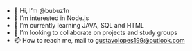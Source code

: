 - 👋 Hi, I’m @bubuz1n
- 👀 I’m interested in Node.js
- 🌱 I’m currently learning JAVA, SQL and HTML
- 💞️ I’m looking to collaborate on projects and study groups
- 📫 How to reach me, mail to gustavolopes199@outlook.com

<!---
bubuz1n/bubuz1n is a ✨ special ✨ repository because its `README.md` (this file) appears on your GitHub profile.
You can click the Preview link to take a look at your changes.
--->
